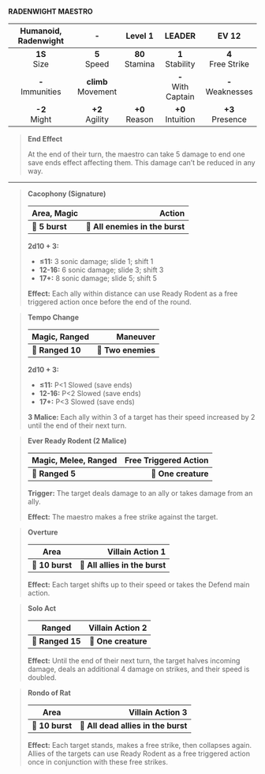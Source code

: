 **RADENWIGHT MAESTRO**

| Humanoid, Radenwight |           -           |      Level 1      |        LEADER         |        EV 12         |
|:--------------------:|:---------------------:|:-----------------:|:---------------------:|:--------------------:|
|    **1S**<br>Size    |    **5**<br>Speed     | **80**<br>Stamina |  **1**<br>Stability   | **4**<br>Free Strike |
| **-**<br>Immunities  | **climb**<br>Movement |                   | **-**<br>With Captain | **-**<br>Weaknesses  |
|   **-2**<br>Might    |   **+2**<br>Agility   | **+0**<br>Reason  |  **+0**<br>Intuition  |  **+3**<br>Presence  |

> **End Effect**
> 
> At the end of their turn, the maestro can take 5 damage to end one save ends effect affecting them. This damage can’t be reduced in any way.

---

> **Cacophony (Signature)**
> 
> | **Area, Magic** |                      **Action** |
> | --------------- | -------------------------------:|
> | **📏 5 burst**  | **🎯 All enemies in the burst** |
> 
> **2d10 + 3:**
> 
> - **≤11:** 3 sonic damage; slide 1; shift 1
> - **12-16:** 6 sonic damage; slide 3; shift 3
> - **17+:** 8 sonic damage; slide 5; shift 5
> 
> **Effect:** Each ally within distance can use Ready Rodent as a free triggered action once before the end of the round.

> **Tempo Change**
> 
> | **Magic, Ranged** |       **Maneuver** |
> | ----------------- | ------------------:|
> | **📏 Ranged 10**  | **🎯 Two enemies** |
> 
> **2d10 + 3:**
> 
> - **≤11:** P<1 Slowed (save ends)
> - **12-16:** P<2 Slowed (save ends)
> - **17+:** P<3 Slowed (save ends)
> 
> **3 Malice:** Each ally within 3 of a target has their speed increased by 2 until the end of their next turn.

> **Ever Ready Rodent (2 Malice)**
> 
> | **Magic, Melee, Ranged** | **Free Triggered Action** |
> | ------------------------ | -------------------------:|
> | **📏 Ranged 5**          |       **🎯 One creature** |
> 
> **Trigger:** The target deals damage to an ally or takes damage from an ally.
> 
> **Effect:** The maestro makes a free strike against the target.

> **Overture**
> 
> | **Area**        |           **Villain Action 1** |
> | --------------- | ------------------------------:|
> | **📏 10 burst** | **🎯 All allies in the burst** |
> 
> **Effect:** Each target shifts up to their speed or takes the Defend main action.

> **Solo Act**
> 
> | **Ranged**       | **Villain Action 2** |
> | ---------------- | --------------------:|
> | **📏 Ranged 15** |  **🎯 One creature** |
> 
> **Effect:** Until the end of their next turn, the target halves incoming damage, deals an additional 4 damage on strikes, and their speed is doubled.

> **Rondo of Rat**
> 
> | **Area**        |                **Villain Action 3** |
> | --------------- | -----------------------------------:|
> | **📏 10 burst** | **🎯 All dead allies in the burst** |
> 
> **Effect:** Each target stands, makes a free strike, then collapses again. Allies of the targets can use Ready Rodent as a free triggered action once in conjunction with these free strikes.
